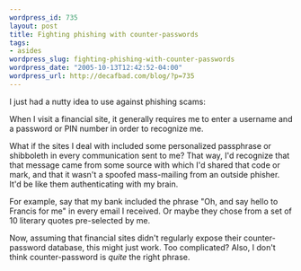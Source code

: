 ```yaml
--- 
wordpress_id: 735
layout: post
title: Fighting phishing with counter-passwords
tags: 
- asides
wordpress_slug: fighting-phishing-with-counter-passwords
wordpress_date: "2005-10-13T12:42:52-04:00"
wordpress_url: http://decafbad.com/blog/?p=735
---
```

I just had a nutty idea to use against phishing scams:

When I visit a financial site, it generally requires me to enter a username and a password or PIN number in order to recognize me.  

What if the sites I deal with included some personalized passphrase or shibboleth in every communication sent to me?  That way, I'd recognize that that message came from some source with which I'd shared that code or mark, and that it wasn't a spoofed mass-mailing from an outside phisher.  It'd be like them authenticating with my brain.

For example, say that my bank included the phrase "Oh, and say hello to Francis for me" in every email I received.  Or maybe they chose from a set of 10 literary quotes pre-selected by me.

Now, assuming that financial sites didn't regularly expose their counter-password database, this might just work.  Too complicated?  Also, I don't think counter-password is *quite* the right phrase.

